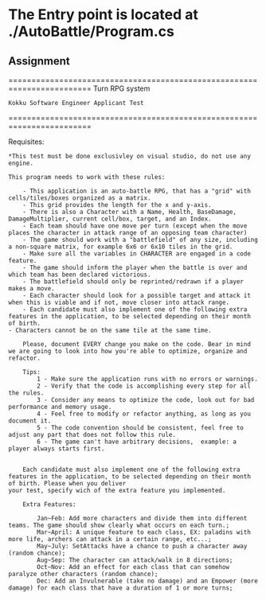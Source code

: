 # The Entry point is located at ./AutoBattle/Program.cs

## Assignment

========================================================================
    Turn RPG system

    Kokku Software Engineer Applicant Test
========================================================================

Requisites:
    
    *This test must be done exclusivley on visual studio, do not use any engine.

    This program needs to work with these rules:
    
        - This application is an auto-battle RPG, that has a "grid" with cells/tiles/boxes organized as a matrix.
        - This grid provides the length for the x and y-axis.
        - There is also a Character with a Name, Health, BaseDamage, DamageMultiplier, current cell/box, target, and an Index.
        - Each team should have one move per turn (except when the move places the character in attack range of an opposing team character)
        - The game should work with a "battlefield" of any size, including a non-square matrix, for example 6x6 or 6x10 tiles in the grid.
        - Make sure all the variables in CHARACTER are engaged in a code feature.
        - The game should inform the player when the battle is over and which team has been declared victorious.
        - The battlefield should only be reprinted/redrawn if a player makes a move.
        - Each character should look for a possible target and attack it when this is viable and if not, move closer into attack range.
        - Each candidate must also implement one of the following extra features in the application, to be selected depending on their month of birth.
	- Characters cannot be on the same tile at the same time.

        Please, document EVERY change you make on the code. Bear in mind we are going to look into how you're able to optimize, organize and refactor.
        
        Tips:
            1 - Make sure the application runs with no errors or warnings.
            2 - Verify that the code is accomplishing every step for all the rules.
            3 - Consider any means to optimize the code, look out for bad performance and memory usage.
            4 - Feel free to modify or refactor anything, as long as you document it.
            5 - The code convention should be consistent, feel free to adjust any part that does not follow this rule.
            6 - The game can't have arbitrary decisions,  example: a player always starts first.


        Each candidate must also implement one of the following extra features in the application, to be selected depending on their month of birth. Please when you deliver
	your test, specify wich of the extra feature you implemented.
        
        Extra Features:
        
            Jan~Feb: Add more characters and divide them into different teams. The game should show clearly what occurs on each turn.;
            Mar~April: A unique feature to each class, EX: paladins with more life, archers can attack in a certain range, etc...;
            May~July: SetAttacks have a chance to push a character away (random chance);
            Aug~Sep: The character can attack/walk in 8 directions;
            Oct~Nov: Add an effect for each class that can somehow paralyze other characters (random chance);
            Dec: Add an Invulnerable (take no damage) and an Empower (more damage) for each class that have a duration of 1 or more turns;
